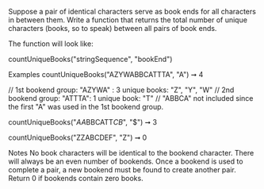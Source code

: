 Suppose a pair of identical characters serve as book ends for all characters in between them. Write a function that returns the total number of unique characters (books, so to speak) between all pairs of book ends.

The function will look like:

countUniqueBooks("stringSequence", "bookEnd")

Examples
countUniqueBooks("AZYWABBCATTTA", "A") ➞ 4

// 1st bookend group: "AZYWA" : 3 unique books: "Z", "Y", "W"
// 2nd bookend group: "ATTTA": 1 unique book: "T"
// "ABBCA" not included since the first "A" was used in the 1st bookend group.

countUniqueBooks("$AA$BBCATT$C$$B$", "$") ➞ 3

countUniqueBooks("ZZABCDEF", "Z") ➞ 0

Notes
No book characters will be identical to the bookend character.
There will always be an even number of bookends.
Once a bookend is used to complete a pair, a new bookend must be found to create another pair.
Return 0 if bookends contain zero books.